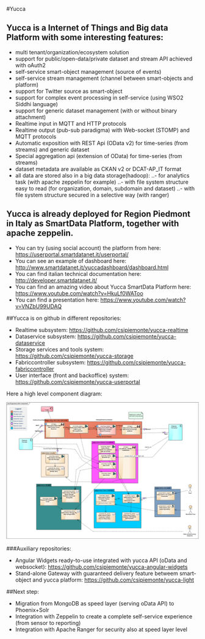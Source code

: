 #Yucca

## Yucca is a Internet of Things and Big data Platform with some interesting features:

- multi tenant/organization/ecosystem solution
- support for public/open-data/private dataset and stream API achieved with oAuth2  
- self-service smart-object management (source of events) 
- self-service stream management (channel between smart-objects and platform)
- support for Twitter source as smart-object
- support for complex event processing in self-service (using WSO2 Siddhi language)
- support for generic dataset management (with or without binary attachment)
- Realtime input in MQTT and HTTP protocols
- Realtime output (pub-sub paradigma) with Web-socket (STOMP) and MQTT protocols
- Automatic exposition with REST Api (OData v2) for time-series (from streams) and generic dataset
- Special aggregation api (extension of OData) for time-series (from streams) 
- dataset metadata are available as CKAN v2 or DCAT-AP_IT format 
- all data are stored also in a big data storage(hadoop):
..- for analytics task (with apache zeppelin for example)
..- with file system structure easy to read (for organization, domain, subdomain and dataset)
..- with file system structure secured in a selective way (with ranger)


## Yucca is already deployed for Region Piedmont in Italy as SmartData Platform, together with apache zeppelin.  

- You can try (using social account) the platform from here: https://userportal.smartdatanet.it/userportal/
- You can see an example of dashboard here: http://www.smartdatanet.it/yuccadashboard/dashboard.html
- You can find italian technical documentation here: http://developer.smartdatanet.it/
- You can find an amazing video about Yucca SmartData Platform here: https://www.youtube.com/watch?v=HkuLf0WAToo
- You can find a presentation here: https://www.youtube.com/watch?v=VNZbU99UDAQ

##Yucca is on github in different repositories:

- Realtime subsystem: https://github.com/csipiemonte/yucca-realtime  
- Dataservice subsystem: https://github.com/csipiemonte/yucca-dataservice
- Storage services and tools system: https://github.com/csipiemonte/yucca-storage 
- Fabriccontroller subsystem: https://github.com/csipiemonte/yucca-fabriccontroller
- User interface (front and backoffice) system: https://github.com/csipiemonte/yucca-userportal

Here a high level component diagram:

![Image of high level component diagram](img/component_diagram.png)

###Auxiliary repositories:

- Angular Widgets ready-to-use integrated with yucca API (oData and websocket): https://github.com/csipiemonte/yucca-angular-widgets
- Stand-alone Gateway with guaranteed delivery feature betweem smart-object and yucca platform: https://github.com/csipiemonte/yucca-light

##Next step:

- Migration from MongoDB as speed layer (serving oData API) to Phoenix+Solr 
- Integration with Zeppelin to create a complete self-service experience (from sensor to reporting)
- Integration with Apache Ranger for security also at speed layer level

